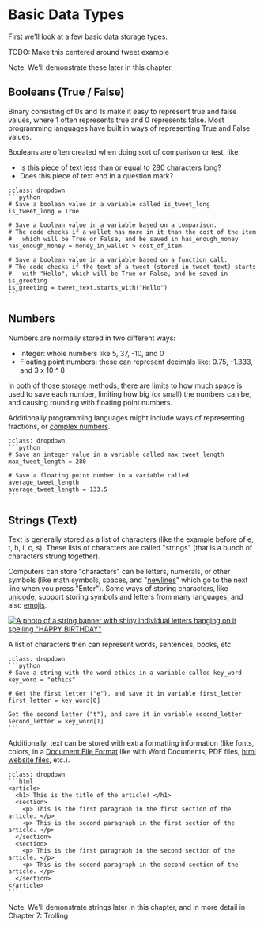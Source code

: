 # Basic Data Types

First we'll look at a few basic data storage types.

TODO: Make this centered around tweet example

Note: We'll demonstrate these later in this chapter.

## Booleans (True / False)
Binary consisting of 0s and 1s make it easy to represent true and false values, where 1 often represents true and 0 represents false. Most programming languages have built in ways of representing True and False values.

Booleans are often created when doing sort of comparison or test, like:
- Is this piece of text less than or equal to 280 characters long?
- Does this piece of text end in a question mark?

````{admonition} Click to see example Python code
:class: dropdown
```python
# Save a boolean value in a variable called is_tweet_long
is_tweet_long = True

# Save a boolean value in a variable based on a comparison.
# The code checks if a wallet has more in it than the cost of the item
#   which will be True or False, and be saved in has_enough_money
has_enough_money = money_in_wallet > cost_of_item

# Save a boolean value in a variable based on a function call.
# The code checks if the text of a tweet (stored in tweet_text) starts
#   with "Hello", which will be True or False, and be saved in is_greeting
is_greeting = tweet_text.starts_with("Hello")
```
````

## Numbers
Numbers are normally stored in two different ways:
- Integer: whole numbers like 5, 37, -10, and 0
- Floating point numbers: these can represent decimals like: 0.75, -1.333, and 3 x 10 ^ 8

In both of those storage methods, there are limits to how much space is used to save each number, limiting how big (or small) the numbers can be, and causing rounding with floating point numbers.

Additionally programming languages might include ways of representing fractions, or [complex numbers](https://en.wikipedia.org/wiki/Complex_number).

````{admonition} Click to see example Python code
:class: dropdown
```python
# Save an integer value in a variable called max_tweet_length
max_tweet_length = 280

# Save a floating point number in a variable called average_tweet_length
average_tweet_length = 133.5
```
````


## Strings (Text)
Text is generally stored as a list of characters (like the example before of e, t, h, i, c, s). These lists of characters are called "strings" (that is a bunch of characters strung together).

Computers can store "characters" can be letters, numerals, or other symbols (like math symbols, spaces, and "[newlines](https://en.wikipedia.org/wiki/Newline)" which go to the next line when you press "Enter"). Some ways of storing characters, like [unicode](https://en.wikipedia.org/wiki/Unicode), support storing symbols and letters from many languages, and also [emojis](https://unicode.org/emoji/charts/full-emoji-list.html).

[![A photo of a string banner with shiny individual letters hanging on it spelling "HAPPY BIRTHDAY"](happy_birthday_banner.jpg)](https://www.pexels.com/photo/a-rocking-horse-and-birthday-decorations-7600328/)

A list of characters then can represent words, sentences, books, etc.

````{admonition} Click to see example Python code
:class: dropdown
```python
# Save a string with the word ethics in a variable called key_word
key_word = "ethics"

# Get the first letter ("e"), and save it in variable first_letter
first_letter = key_word[0]

Get the second letter ("t"), and save it in variable second_letter
second_letter = key_word[1]
```
````

Additionally, text can be stored with extra formatting information (like fonts, colors, in a [Document File Format](https://en.wikipedia.org/wiki/Document_file_format) like with Word Documents, PDF files, [html website files](https://www.w3schools.com/html/html_intro.asp), etc.).

````{admonition} Click to see example HTML code
:class: dropdown
```html
<article>
  <h1> This is the title of the article! </h1>
  <section>
    <p> This is the first paragraph in the first section of the article. </p>
    <p> This is the second paragraph in the first section of the article. </p>
  </section>
  <section>
    <p> This is the first paragraph in the second section of the article. </p>
    <p> This is the second paragraph in the second section of the article. </p>
  </section>
</article>
```
````

Note: We'll demonstrate strings later in this chapter, and in more detail in Chapter 7: Trolling
